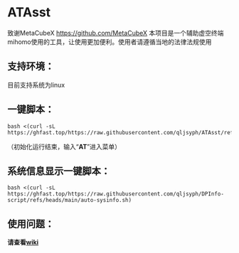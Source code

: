 # ATAsst
致谢MetaCubeX https://github.com/MetaCubeX
本项目是一个辅助虚空终端mihomo使用的工具，让使用更加便利。使用者请遵循当地的法律法规使用
## 支持环境：

目前支持系统为linux

## 一键脚本：
```
bash <(curl -sL https://ghfast.top/https://raw.githubusercontent.com/qljsyph/ATAsst/refs/heads/main/ATAsst.sh)
```
（初始化运行结束，输入“**AT**”进入菜单）  

## 系统信息显示一键脚本：
```
bash <(curl -sL https://ghfast.top/https://raw.githubusercontent.com/qljsyph/DPInfo-script/refs/heads/main/auto-sysinfo.sh)
```

## 使用问题：

**请查看[wiki](https://github.com/qljsyph/ATAsst/wiki)**

